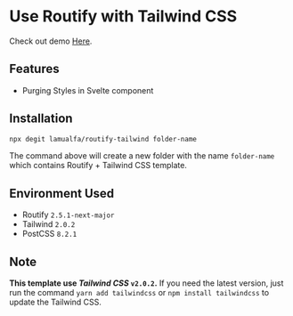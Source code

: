 # Use Routify with Tailwind CSS

Check out demo [Here](https://routify-tailwind.vercel.app/).

## Features

- Purging Styles in Svelte component

## Installation

```bash
npx degit lamualfa/routify-tailwind folder-name
```

The command above will create a new folder with the name `folder-name` which contains Routify + Tailwind CSS template.

## Environment Used

- Routify `2.5.1-next-major`
- Tailwind `2.0.2`
- PostCSS `8.2.1`

## Note

**This template use _Tailwind CSS_ `v2.0.2`.** If you need the latest version, just run the command `yarn add tailwindcss` or `npm install tailwindcss` to update the Tailwind CSS.
